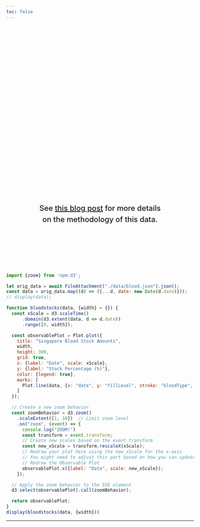 ```yaml
---
toc: false
---
```


<style>

.hero {
  display: flex;
  flex-direction: column;
  align-items: center;
  font-family: var(--sans-serif);
  margin: 4rem 0 8rem;
  text-wrap: balance;
  text-align: center;
}

.hero h1 {
  margin: 2rem 0;
  max-width: none;
  font-size: 14vw;
  font-weight: 900;
  line-height: 1;
  background: linear-gradient(30deg, var(--theme-foreground-focus), currentColor);
  -webkit-background-clip: text;
  -webkit-text-fill-color: transparent;
  background-clip: text;
}

.hero h2 {
  margin: 0;
  max-width: 34em;
  font-size: 20px;
  font-style: initial;
  font-weight: 500;
  line-height: 1.5;
  color: var(--theme-foreground-muted);
}

@media (min-width: 640px) {
  .hero h1 {
    font-size: 90px;
  }
}

</style>

<div class="hero">
  <h1>Singapore Blood Stocks Tracker</h1>
  <h2> See <a href="https://sriramsami.com/bloodstocks/" target="_blank">this blog post</a> for more details on the methodology of this data. </h2>
</div>


```js
import {zoom} from 'npm:d3';

let orig_data = await FileAttachment("./data/blood.json").json();
const data = orig_data.map((d) => ({...d, date: new Date(d.date)}));
// display(data);

function bloodstocks(data, {width} = {}) {
  const xScale = d3.scaleTime()
      .domain(d3.extent(data, d => d.date))
      .range([0, width]);

  const observablePlot = Plot.plot({
    title: "Singapore Blood Stock Amounts",
    width,
    height: 300,
    grid: true,
    x: {label: "Date", scale: xScale},
    y: {label: "Stock Percentage (%)"},
    color: {legend: true},
    marks: [
      Plot.line(data, {x: "date", y: "fillLevel", stroke: "bloodType", tip: true}),
    ]
  });

  // Create a new zoom behavior
  const zoomBehavior = d3.zoom()
    .scaleExtent([1, 10])  // Limit zoom level
    .on("zoom", (event) => {
      console.log("ZOOM!")
      const transform = event.transform;
      // Create new scales based on the event transform
      const new_xScale = transform.rescaleX(xScale);
      // Redraw your plot here using the new_xScale for the x-axis
      // You might need to adjust this part based on how you can update your plot with the new scale
      // Redraw the Observable Plot 
      observablePlot.x({label: "Date", scale: new_xScale});
    });

  // Apply the zoom behavior to the SVG element
  d3.select(observablePlot).call(zoomBehavior);

  return observablePlot;
}
display(bloodstocks(data, {width}))
```

<!-- <div class="grid grid-cols-1" style="grid-auto-rows: 504px;">
  <div class="card">${
    resize((width) => Plot.plot({
      title: "Singapore Blood Stock Tracker",
      width,
      grid: true,
      x: {label: "Date"},
      y: {label: "Stock Percentage (%)"},
      color: {legend: true},
      marks: [
        Plot.linearRegressionY(penguins, {x: "body_mass_g", y: "flipper_length_mm", stroke: "species"}),
        Plot.dot(penguins, {x: "body_mass_g", y: "flipper_length_mm", stroke: "species", tip: true})
      ]
    }))
  }</div>
</div> -->

---